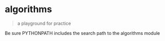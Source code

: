 # algorithms

> a playground for practice

Be sure PYTHONPATH includes the search path to the algorithms module
